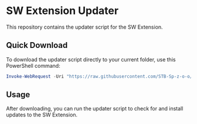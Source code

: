 # SW Extension Updater

This repository contains the updater script for the SW Extension.

## Quick Download

To download the updater script directly to your current folder, use this PowerShell command:

```powershell
Invoke-WebRequest -Uri "https://raw.githubusercontent.com/STB-Sp-z-o-o/sw-extension-updater/refs/heads/master/updater.ps1" -OutFile "updater.ps1"
```

## Usage

After downloading, you can run the updater script to check for and install updates to the SW Extension.
